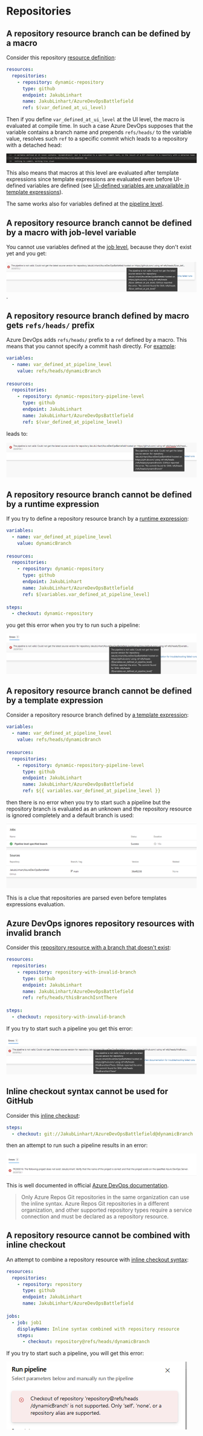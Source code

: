 # Repositories

## A repository resource branch can be defined by a macro

Consider this repository [resource definition](https://github.com/JakubLinhart/AzureDevOpsBattlefield/blob/7d7dfd142da3b49e5104745b0e58a24ef03bf958/pipelines/repository-macros.yml#L15-L19):

```yaml
resources:
  repositories:
    - repository: dynamic-repository
      type: github
      endpoint: JakubLinhart
      name: JakubLinhart/AzureDevOpsBattlefield
      ref: $(var_defined_at_ui_level)
```

Then if you define `var_defined_at_ui_level` at the UI level, the macro is evaluated at compile time. In such a case Azure DevOps supposes that the variable contains a branch name and prepends `refs/heads/` to the variable value, resolves such `ref` to a specific commit which leads to a repository with a detached head:

[![repository branch defined by a macro](images/macros-repository-branch-defined-by-macro.png)](https://linj.visualstudio.com/AzureDevOpsBattleground/_build/results?buildId=357&view=logs&j=011e1ec8-6569-5e69-4f06-baf193d1351e&t=0f4aa080-c997-58ca-481c-4930865ae0f8&l=13)

This also means that macros at this level are evaluated after template expressions since template expressions are evaluated even before UI-defined variables are defined (see [UI-defined variables are unavailable in template expressions](template-expressions.md#ui-defined-variables-are-unavailable-in-template-expressions)).

The same works also for variables defined at the [pipeline level](https://github.com/JakubLinhart/AzureDevOpsBattlefield/blob/7d7dfd142da3b49e5104745b0e58a24ef03bf958/pipelines/repository-macros.yml#L21-L25).

## A repository resource branch cannot be defined by a macro with job-level variable

You cannot use variables defined at the [job level](https://github.com/JakubLinhart/AzureDevOpsBattlefield/blob/7d7dfd142da3b49e5104745b0e58a24ef03bf958/pipelines/repository-macros-job-level-invalid.yml), because they don't exist yet and you get:

[![error when using job level variables](images/macros-repository-job-level-variable-error.png)](https://linj.visualstudio.com/AzureDevOpsBattleground/_build/results?buildId=358&view=results).

## A repository resource branch defined by macro gets `refs/heads/` prefix

Azure DevOps adds `refs/heads/` prefix to a `ref` defined by a macro. This means that you cannot specify a commit hash directly. For [example](https://github.com/JakubLinhart/AzureDevOpsBattlefield/blob/30f7fb7b23246c46d0f817042bf1191e0380655f/pipelines/repository-macros-prefix-invalid.yml):

```yaml
variables:
  - name: var_defined_at_pipeline_level
    value: refs/heads/dynamicBranch

resources:
  repositories:
    - repository: dynamic-repository-pipeline-level
      type: github
      endpoint: JakubLinhart
      name: JakubLinhart/AzureDevOpsBattlefield
      ref: $(var_defined_at_pipeline_level)
```

leads to:

[![default branch prefix](images/repository-macros-prefix-error.png)](https://linj.visualstudio.com/AzureDevOpsBattleground/_build/results?buildId=362&view=results)

## A repository resource branch cannot be defined by a runtime expression

If you try to define a repository resource branch by a [runtime expression](https://github.com/JakubLinhart/AzureDevOpsBattlefield/blob/5ff61b5bf495469f3d70d4164bb89bc4ab55661e/pipelines/repository-runtime-expressions-invalid.yml#L14):

```yaml
variables:
  - name: var_defined_at_pipeline_level
    value: dynamicBranch

resources:
  repositories:
    - repository: dynamic-repository
      type: github
      endpoint: JakubLinhart
      name: JakubLinhart/AzureDevOpsBattlefield
      ref: $[variables.var_defined_at_pipeline_level]

steps:
  - checkout: dynamic-repository
```

you get this error when you try to run such a pipeline:

[![error when you try to define a repository resource branch by a runtime expression](images/repository-runtime-expression-error.png)](https://dev.azure.com/linj/AzureDevOpsBattleground/_build/results?buildId=388&view=results)

## A repository resource branch cannot be defined by a template expression

Consider a repository resource branch defined by [a template expression](https://github.com/JakubLinhart/AzureDevOpsBattlefield/blob/36ef8208c11b9353b6091f1b2445d8bfe16a766c/pipelines/repository-template-expressions.yml#L9-L19):

```yaml
variables:
  - name: var_defined_at_pipeline_level
    value: refs/heads/dynamicBranch

resources:
  repositories:
    - repository: dynamic-repository-pipeline-level
      type: github
      endpoint: JakubLinhart
      name: JakubLinhart/AzureDevOpsBattlefield
      ref: ${{ variables.var_defined_at_pipeline_level }}
```

then there is no error when you try to start such a pipeline but the repository branch is evaluated as an unknown and the repository resource is ignored completely and a default branch is used:

[![ignored repository resource with a branch defined by a template expression](images/repository-template-expression-missing-resource.png)](https://dev.azure.com/linj/AzureDevOpsBattleground/_build/results?buildId=398&view=results)

This is a clue that repositories are parsed even before templates expressions evaluation.

## Azure DevOps ignores repository resources with invalid branch

Consider this [repository resource with a branch that doesn't exist](https://github.com/JakubLinhart/AzureDevOpsBattlefield/blob/44db226d9b220497ebd7725b39293a33f97aa70e/pipelines/repository-invalid-branch-invalid.yml#L9-L21):

```yaml
resources:
  repositories:
    - repository: repository-with-invalid-branch
      type: github
      endpoint: JakubLinhart
      name: JakubLinhart/AzureDevOpsBattlefield
      ref: refs/heads/thisBranchIsntThere

steps:
  - checkout: repository-with-invalid-branch
```

If you try to start such a pipeline you get this error:

[![repository resource invalid branch](images/repository-invalid-branch-error.png)](https://dev.azure.com/linj/AzureDevOpsBattleground/_build/results?buildId=402&view=results)

## Inline checkout syntax cannot be used for GitHub

Consider this [inline checkout](https://github.com/JakubLinhart/AzureDevOpsBattlefield/blob/31c6ae47742579e7242cb68cdfa082b41c2dece1/pipelines/repository-inline-syntax-with-github-invalid.yml#L13):

```yaml
steps:
  - checkout: git://JakubLinhart/AzureDevOpsBattlefield@dynamicBranch
```

then an attempt to run such a pipeline results in an error:

[![inline checkout syntax error](images/repository-inline-syntax-with-github-error.png)](https://dev.azure.com/linj/AzureDevOpsBattleground/_build/results?buildId=379&view=results)

This is well documented in official [Azure DevOps documentation](https://learn.microsoft.com/en-us/azure/devops/pipelines/repos/multi-repo-checkout?view=azure-devops#inline-syntax-checkout).

> Only Azure Repos Git repositories in the same organization can use the inline syntax. Azure Repos Git repositories in a different organization, and other supported repository types require a service connection and must be declared as a repository resource.

## A repository resource cannot be combined with inline checkout

An attempt to combine a repository resource with [inline checkout syntax](https://github.com/JakubLinhart/AzureDevOpsBattlefield/blob/5d3efca7cb77bcf1a4548e3ff68634d965b803d8/pipelines/repository-resource-with-inline-syntax-invalid.yml#L9-L20):

```yaml
resources:
  repositories:
    - repository: repository
      type: github
      endpoint: JakubLinhart
      name: JakubLinhart/AzureDevOpsBattlefield

jobs:
  - job: job1
    displayName: Inline syntax combined with repository resource
    steps:
      - checkout: repository@refs/heads/dynamicBranch
```

If you try to start such a pipeline, you will get this error:

![repository resource combined with inline checkout syntax](images/repository-resource-with-inline-syntax-error.png)